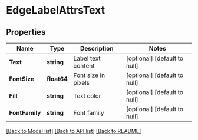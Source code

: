 # EdgeLabelAttrsText

## Properties
Name | Type | Description | Notes
------------ | ------------- | ------------- | -------------
**Text** | **string** | Label text content | [optional] [default to null]
**FontSize** | **float64** | Font size in pixels | [optional] [default to null]
**Fill** | **string** | Text color | [optional] [default to null]
**FontFamily** | **string** | Font family | [optional] [default to null]

[[Back to Model list]](../README.md#documentation-for-models) [[Back to API list]](../README.md#documentation-for-api-endpoints) [[Back to README]](../README.md)

